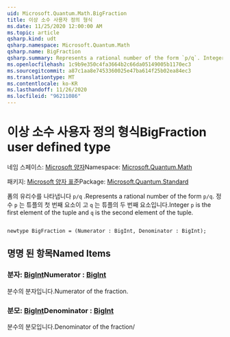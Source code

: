 ```yaml
---
uid: Microsoft.Quantum.Math.BigFraction
title: 이상 소수 사용자 정의 형식
ms.date: 11/25/2020 12:00:00 AM
ms.topic: article
qsharp.kind: udt
qsharp.namespace: Microsoft.Quantum.Math
qsharp.name: BigFraction
qsharp.summary: Represents a rational number of the form `p/q`. Integer `p` is the first element of the tuple and `q` is the second element of the tuple.
ms.openlocfilehash: 1c9b9e350c4fa3664b2c66da05149005b1170ec3
ms.sourcegitcommit: a87c1aa8e7453360025e47ba614f25b02ea84ec3
ms.translationtype: MT
ms.contentlocale: ko-KR
ms.lasthandoff: 11/26/2020
ms.locfileid: "96211086"
---
```

# <a name="bigfraction-user-defined-type"></a><span data-ttu-id="909da-102">이상 소수 사용자 정의 형식</span><span class="sxs-lookup"><span data-stu-id="909da-102">BigFraction user defined type</span></span>

<span data-ttu-id="909da-103">네임 스페이스: [Microsoft 양자](xref:Microsoft.Quantum.Math)</span><span class="sxs-lookup"><span data-stu-id="909da-103">Namespace: [Microsoft.Quantum.Math](xref:Microsoft.Quantum.Math)</span></span>

<span data-ttu-id="909da-104">패키지: [Microsoft 양자 표준](https://nuget.org/packages/Microsoft.Quantum.Standard)</span><span class="sxs-lookup"><span data-stu-id="909da-104">Package: [Microsoft.Quantum.Standard](https://nuget.org/packages/Microsoft.Quantum.Standard)</span></span>


<span data-ttu-id="909da-105">폼의 유리수를 나타냅니다 `p/q` .</span><span class="sxs-lookup"><span data-stu-id="909da-105">Represents a rational number of the form `p/q`.</span></span> <span data-ttu-id="909da-106">정수 `p` 는 튜플의 첫 번째 요소이 고 `q` 는 튜플의 두 번째 요소입니다.</span><span class="sxs-lookup"><span data-stu-id="909da-106">Integer `p` is the first element of the tuple and `q` is the second element of the tuple.</span></span>

```qsharp

newtype BigFraction = (Numerator : BigInt, Denominator : BigInt);
```



## <a name="named-items"></a><span data-ttu-id="909da-107">명명 된 항목</span><span class="sxs-lookup"><span data-stu-id="909da-107">Named Items</span></span>

### <a name="numerator--bigint"></a><span data-ttu-id="909da-108">분자: [BigInt](xref:microsoft.quantum.lang-ref.bigint)</span><span class="sxs-lookup"><span data-stu-id="909da-108">Numerator : [BigInt](xref:microsoft.quantum.lang-ref.bigint)</span></span>

<span data-ttu-id="909da-109">분수의 분자입니다.</span><span class="sxs-lookup"><span data-stu-id="909da-109">Numerator of the fraction.</span></span>
### <a name="denominator--bigint"></a><span data-ttu-id="909da-110">분모: [BigInt](xref:microsoft.quantum.lang-ref.bigint)</span><span class="sxs-lookup"><span data-stu-id="909da-110">Denominator : [BigInt](xref:microsoft.quantum.lang-ref.bigint)</span></span>

<span data-ttu-id="909da-111">분수의 분모입니다.</span><span class="sxs-lookup"><span data-stu-id="909da-111">Denominator of the fraction/</span></span>